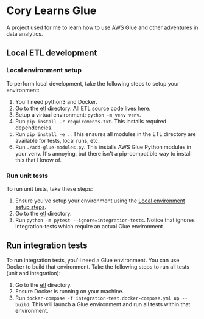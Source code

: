 # Cory Learns Glue
A project used for me to learn how to use AWS Glue and other adventures in data analytics.

## Local ETL development

### Local environment setup
To perform local development, take the following steps to setup your environment:
1. You'll need python3 and Docker.
1. Go to the [etl](./etl) directory. All ETL source code lives here.
1. Setup a virtual environment: `python -m venv venv`.
1. Run `pip install -r requirements.txt`. This installs required dependencies.
1. Run `pip install -e .`. This ensures all modules in the ETL directory are available for tests, local runs, etc.
1. Run `./add-glue-modules.py`. This installs AWS Glue Python modules in your venv. It's annoying, but there isn't a pip-compatible way to install this that I know of.

### Run unit tests
To run unit tests, take these steps:
1. Ensure you've setup your environment using the [Local environment setup steps](#local-environment-setup).
1. Go to the [etl](./etl) directory.
1. Run `python -m pytest --ignore=integration-tests`. Notice that ignores integration-tests which require an actual Glue environment

## Run integration tests
To run integration tests, you'll need a Glue environment. You can use Docker to build that environment. Take the following steps to run all tests (unit and integration):
1. Go to the [etl](./etl) directory.
1. Ensure Docker is running on your machine.
1. Run `docker-compose -f integration-test.docker-compose.yml up --build`. This will launch a Glue environment and run all tests within that environment.
